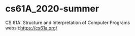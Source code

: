 # cs61A_2020-summer
CS 61A: Structure and Interpretation of Computer Programs
websit:https://cs61a.org/
